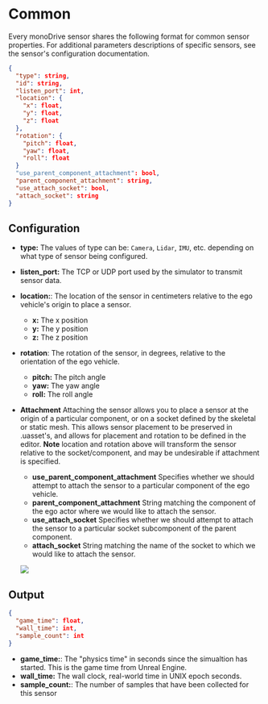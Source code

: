 # Common

Every monoDrive sensor shares the following format for common sensor properties. 
For additional parameters descriptions of specific sensors, see the sensor's 
configuration documentation.

```json
{
  "type": string,
  "id": string,
  "listen_port": int,
  "location": {
    "x": float,
    "y": float,
    "z": float
  },
  "rotation": {
    "pitch": float,
    "yaw": float,
    "roll": float
  }
  "use_parent_component_attachment": bool,
  "parent_component_attachment": string,
  "use_attach_socket": bool,
  "attach_socket": string
}
```

## Configuration

- **type:** The values of type can be: `Camera`, `Lidar`, `IMU`, etc. depending on what type of sensor being configured.
- **listen_port:** The TCP or UDP port used by the simulator to transmit sensor data.
- **location:**: The location of the sensor in centimeters relative to the ego vehicle's origin to place a sensor.
    - **x:** The x position
    - **y:** The y position
    - **z:** The z position
- **rotation**: The rotation of the sensor, in degrees, relative to the orientation of the ego vehicle.
    - **pitch:** The pitch angle
    - **yaw:** The yaw angle
    - **roll:** The roll angle
- **Attachment** Attaching the sensor allows you to place a sensor at the origin of a particular component, or on a socket defined by the skeletal or static mesh. This allows sensor placement to be preserved in .uasset's, and allows for placement and rotation to be defined in the editor. **Note** location and rotation above will transform the sensor relative to the socket/component, and may be undesirable if attachment is specified.
    - **use_parent_component_attachment** Specifies whether we should attempt to attach the sensor to a particular component of the ego vehicle.
    - **parent_component_attachment** String matching the component of the ego actor where we would like to attach the sensor.
    - **use_attach_socket** Specifies whether we should attempt to attach the sensor to a particular socket subcomponent of the parent component.
    - **attach_socket** String matching the name of the socket to which we would like to attach the sensor. 

  <p class="img_container">
    <img class="lg_img" src="../img/Wheel_Socket.png"/>
  </p>

## Output

```json
{
  "game_time": float,
  "wall_time": int,
  "sample_count": int
}
```

- **game_time:**: The "physics time" in seconds since the simualtion has started. This is the game time from Unreal Engine.
- **wall_time:** The wall clock, real-world time in UNIX epoch seconds.
- **sample_count:**: The number of samples that have been collected for this sensor

<p>&nbsp;</p>